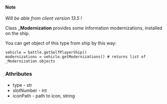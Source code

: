 #### Note
*Will be able from client version 13.5 !* 

Class **_Modernization** provides some information modernizations, installed on the ship.

You can get object of this type from ship by this way:

    vehicle = battle.getSelfPlayerShip()
    modernizations = vehicle.getModernizations() # returns list of _Modernization objects

### Athributes

- type - str
- slotNumber - int
- iconPath - path to icon, string
